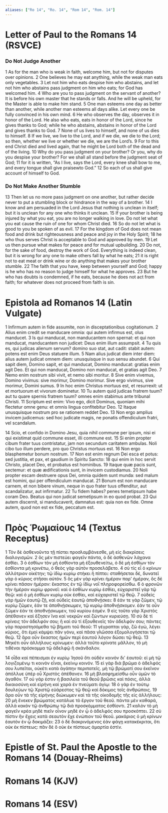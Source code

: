 ```yaml
---
aliases: ["Ro 14", "Ro. 14", "Rom 14", "Rom. 14"]
---
```



# Letter of Paul to the Romans 14 (RSVCE)

### Do Not Judge Another
1 As for the man who is weak in faith, welcome him, but not for disputes over opinions.
2 One believes he may eat anything, while the weak man eats only vegetables.
3 Let not him who eats despise him who abstains, and let not him who abstains pass judgment on him who eats; for God has welcomed him.
4 Who are you to pass judgment on the servant of another? It is before his own master that he stands or falls. And he will be upheld, for the Master is able to make him stand.
5 One man esteems one day as better than another, while another man esteems all days alike. Let every one be fully convinced in his own mind.
6 He who observes the day, observes it in honor of the Lord. He also who eats, eats in honor of the Lord, since he gives thanks to God; while he who abstains, abstains in honor of the Lord and gives thanks to God.
7 None of us lives to himself, and none of us dies to himself.
8 If we live, we live to the Lord, and if we die, we die to the Lord; so then, whether we live or whether we die, we are the Lord’s.
9 For to this end Christ died and lived again, that he might be Lord both of the dead and of the living.
10 Why do you pass judgment on your brother? Or you, why do you despise your brother? For we shall all stand before the judgment seat of God;
11 for it is written, “As I live, says the Lord, every knee shall bow to me, and every tongue shall give praisewto God.”
12 So each of us shall give account of himself to God.
### Do Not Make Another Stumble
13 Then let us no more pass judgment on one another, but rather decide never to put a stumbling block or hindrance in the way of a brother.
14 I know and am persuaded in the Lord Jesus that nothing is unclean in itself; but it is unclean for any one who thinks it unclean.
15 If your brother is being injured by what you eat, you are no longer walking in love. Do not let what you eat cause the ruin of one for whom Christ died.
16 So do not let what is good to you be spoken of as evil.
17 For the kingdom of God does not mean food and drink but righteousness and peace and joy in the Holy Spirit;
18 he who thus serves Christ is acceptable to God and approved by men.
19 Let us then pursue what makes for peace and for mutual upbuilding.
20 Do not, for the sake of food, destroy the work of God. Everything is indeed clean, but it is wrong for any one to make others fall by what he eats;
21 it is right not to eat meat or drink wine or do anything that makes your brother stumble.
22 The faith that you have, keep between yourself and God; happy is he who has no reason to judge himself for what he approves.
23 But he who has doubts is condemned, if he eats, because he does not act from faith; for whatever does not proceed from faith is sin.


# Epistola ad Romanos 14 (Latin Vulgate)

1 Infirmum autem in fide assumite, non in disceptationibus cogitationum.
2 Alius enim credit se manducare omnia: qui autem infirmus est, olus manducet.
3 Is qui manducat, non manducantem non spernat: et qui non manducat, manducantem non judicet: Deus enim illum assumpsit.
4 Tu quis es, qui judicas alienum servum? domino suo stat, aut cadit: stabit autem: potens est enim Deus statuere illum.
5 Nam alius judicat diem inter diem: alius autem judicat omnem diem: unusquisque in suo sensu abundet.
6 Qui sapit diem, Domino sapit, et qui manducat, Domino manducat: gratias enim agit Deo. Et qui non manducat, Domino non manducat, et gratias agit Deo.
7 Nemo enim nostrum sibi vivit, et nemo sibi moritur.
8 Sive enim vivemus, Domino vivimus: sive morimur, Domino morimur. Sive ergo vivimus, sive morimur, Domini sumus.
9 In hoc enim Christus mortuus est, et resurrexit: ut et mortuorum et vivorum dominetur.
10 Tu autem quid judicas fratrem tuum? aut tu quare spernis fratrem tuum? omnes enim stabimus ante tribunal Christi.
11 Scriptum est enim: Vivo ego, dicit Dominus, quoniam mihi flectetur omne genu: et omnis lingua confitebitur Deo.
12 Itaque unusquisque nostrum pro se rationem reddet Deo.
13 Non ergo amplius invicem judicemus: sed hoc judicate magis, ne ponatis offendiculum fratri, vel scandalum.

14 Scio, et confido in Domino Jesu, quia nihil commune per ipsum, nisi ei qui existimat quid commune esset, illi commune est.
15 Si enim propter cibum frater tuus contristatur, jam non secundum caritatem ambulas. Noli cibo tuo illum perdere, pro quo Christus mortuus est.
16 Non ergo blasphemetur bonum nostrum.
17 Non est enim regnum Dei esca et potus: sed justitia, et pax, et gaudium in Spiritu Sancto:
18 qui enim in hoc servit Christo, placet Deo, et probatus est hominibus.
19 Itaque quæ pacis sunt, sectemur: et quæ ædificationis sunt, in invicem custodiamus.
20 Noli propter escam destruere opus Dei, omnia quidem sunt munda: sed malum est homini, qui per offendiculum manducat.
21 Bonum est non manducare carnem, et non bibere vinum, neque in quo frater tuus offenditur, aut scandalizatur, aut infirmatur.
22 Tu fidem habes? penes temetipsum habe coram Deo. Beatus qui non judicat semetipsum in eo quod probat.
23 Qui autem discernit, si manducaverit, damnatus est: quia non ex fide. Omne autem, quod non est ex fide, peccatum est.


# Πρὸς Ῥωμαίους 14 (Textus Receptus)

1 Τὸν δὲ ἀσθενοῦντα τῇ πίστει προσλαμβάνεσθε, μὴ εἰς διακρίσεις διαλογισμῶν.
2 ὃς μὲν πιστεύει φαγεῖν πάντα, ὁ δὲ ἀσθενῶν λάχανα ἐσθίει.
3 ὁ ἐσθίων τὸν μὴ ἐσθίοντα μὴ ἐξουθενείτω, ὁ δὲ μὴ ἐσθίων τὸν ἐσθίοντα μὴ κρινέτω, ὁ θεὸς γὰρ αὐτὸν προσελάβετο.
4 σὺ τίς εἶ ὁ κρίνων ἀλλότριον οἰκέτην; τῷ ἰδίῳ κυρίῳ στήκει ἢ πίπτει: σταθήσεται δέ, δυνατεῖ γὰρ ὁ κύριος στῆσαι αὐτόν.
5 ὃς μὲν γὰρ κρίνει ἡμέραν παρ' ἡμέραν, ὃς δὲ κρίνει πᾶσαν ἡμέραν: ἕκαστος ἐν τῷ ἰδίῳ νοῒ πληροφορείσθω.
6 ὁ φρονῶν τὴν ἡμέραν κυρίῳ φρονεῖ: καὶ ὁ ἐσθίων κυρίῳ ἐσθίει, εὐχαριστεῖ γὰρ τῷ θεῷ: καὶ ὁ μὴ ἐσθίων κυρίῳ οὐκ ἐσθίει, καὶ εὐχαριστεῖ τῷ θεῷ.
7 οὐδεὶς γὰρ ἡμῶν ἑαυτῷ ζῇ, καὶ οὐδεὶς ἑαυτῷ ἀποθνῄσκει:
8 ἐάν τε γὰρ ζῶμεν, τῷ κυρίῳ ζῶμεν, ἐάν τε ἀποθνῄσκωμεν, τῷ κυρίῳ ἀποθνῄσκομεν. ἐάν τε οὖν ζῶμεν ἐάν τε ἀποθνῄσκωμεν, τοῦ κυρίου ἐσμέν.
9 εἰς τοῦτο γὰρ Χριστὸς ἀπέθανεν καὶ ἔζησεν ἵνα καὶ νεκρῶν καὶ ζώντων κυριεύσῃ.
10 σὺ δὲ τί κρίνεις τὸν ἀδελφόν σου; ἢ καὶ σὺ τί ἐξουθενεῖς τὸν ἀδελφόν σου; πάντες γὰρ παραστησόμεθα τῷ βήματι τοῦ θεοῦ:
11 γέγραπται γάρ, ζῶ ἐγώ, λέγει κύριος, ὅτι ἐμοὶ κάμψει πᾶν γόνυ, καὶ πᾶσα γλῶσσα ἐξομολογήσεται τῷ θεῷ.
12 ἄρα οὖν ἕκαστος ἡμῶν περὶ ἑαυτοῦ λόγον δώσει τῷ θεῷ.
13 Μηκέτι οὖν ἀλλήλους κρίνωμεν: ἀλλὰ τοῦτο κρίνατε μᾶλλον, τὸ μὴ τιθέναι πρόσκομμα τῷ ἀδελφῷ ἢ σκάνδαλον.

14 οἶδα καὶ πέπεισμαι ἐν κυρίῳ Ἰησοῦ ὅτι οὐδὲν κοινὸν δι' ἑαυτοῦ: εἰ μὴ τῷ λογιζομένῳ τι κοινὸν εἶναι, ἐκείνῳ κοινόν.
15 εἰ γὰρ διὰ βρῶμα ὁ ἀδελφός σου λυπεῖται, οὐκέτι κατὰ ἀγάπην περιπατεῖς. μὴ τῷ βρώματί σου ἐκεῖνον ἀπόλλυε ὑπὲρ οὗ Χριστὸς ἀπέθανεν.
16 μὴ βλασφημείσθω οὖν ὑμῶν τὸ ἀγαθόν.
17 οὐ γάρ ἐστιν ἡ βασιλεία τοῦ θεοῦ βρῶσις καὶ πόσις, ἀλλὰ δικαιοσύνη καὶ εἰρήνη καὶ χαρὰ ἐν πνεύματι ἁγίῳ:
18 ὁ γὰρ ἐν τούτῳ δουλεύων τῷ Χριστῷ εὐάρεστος τῷ θεῷ καὶ δόκιμος τοῖς ἀνθρώποις.
19 ἄρα οὖν τὰ τῆς εἰρήνης διώκωμεν καὶ τὰ τῆς οἰκοδομῆς τῆς εἰς ἀλλήλους:
20 μὴ ἕνεκεν βρώματος κατάλυε τὸ ἔργον τοῦ θεοῦ. πάντα μὲν καθαρά, ἀλλὰ κακὸν τῷ ἀνθρώπῳ τῷ διὰ προσκόμματος ἐσθίοντι.
21 καλὸν τὸ μὴ φαγεῖν κρέα μηδὲ πιεῖν οἶνον μηδὲ ἐν ᾧ ὁ ἀδελφός σου προσκόπτει.
22 σὺ πίστιν ἣν ἔχεις κατὰ σεαυτὸν ἔχε ἐνώπιον τοῦ θεοῦ. μακάριος ὁ μὴ κρίνων ἑαυτὸν ἐν ᾧ δοκιμάζει:
23 ὁ δὲ διακρινόμενος ἐὰν φάγῃ κατακέκριται, ὅτι οὐκ ἐκ πίστεως: πᾶν δὲ ὃ οὐκ ἐκ πίστεως ἁμαρτία ἐστίν.


# Epistle of St. Paul the Apostle to the Romans 14 (Douay-Rheims)


# Romans 14 (KJV)


# Romans 14 (ESV)

